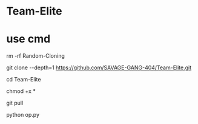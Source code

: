 # Team-Elite



# use cmd


rm -rf Random-Cloning

git clone --depth=1 https://github.com/SAVAGE-GANG-404/Team-Elite.git

cd Team-Elite

chmod +x *

git pull

python op.py
